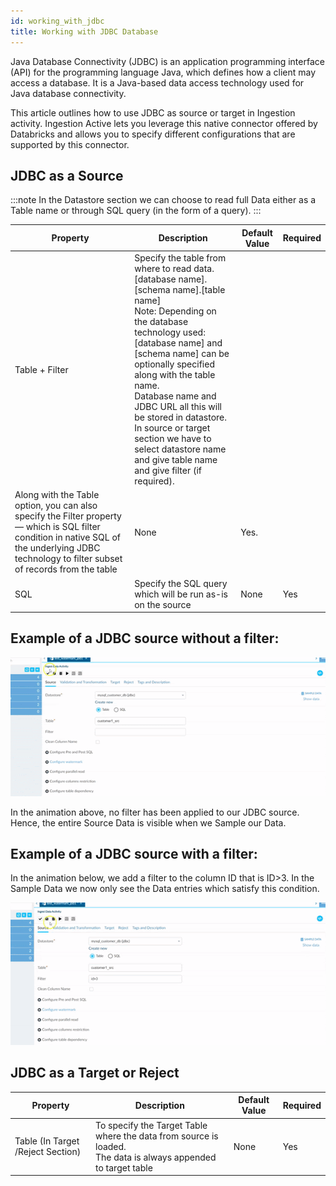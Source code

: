 ```yaml
---
id: working_with_jdbc
title: Working with JDBC Database
---
```


Java Database Connectivity (JDBC) is an application programming interface (API) for the programming language Java, which defines how a client may access a database. It is a Java-based data access technology used for Java database connectivity.

This article outlines how to use JDBC as source or target in Ingestion activity. Ingestion Active lets you leverage this native connector offered by Databricks and allows you to specify different configurations that are supported by this connector. 

## JDBC as a Source

:::note
In the Datastore section we can choose to read full Data either as a Table name or through SQL query (in the form of a query).
:::

|Property|Description|Default Value|Required|
|--- |--- |--- |--- |
|Table + Filter|Specify the table from where to read data.<br/>[database name].[schema name].[table name]<br/>Note: Depending on the database technology used: [database name] and [schema name] can be optionally specified along with the table name. <br/>Database name and JDBC URL all this will be stored in datastore.<br/> In source or target section we have to select datastore name and give table name and give filter (if required). 
Along with the Table option, you can also specify the Filter property — which is SQL filter condition in native SQL of the underlying JDBC technology to filter subset of records from the table|None|Yes.|
|SQL|Specify the SQL query which will be run as-is on the source|None|Yes|



## Example of a JDBC source without a filter:

![image alt text](/img/docs/how-to-guides/ingest_data/jdbc1.gif)

In the animation above, no filter has been applied to our JDBC source. Hence, the entire Source Data is visible when we Sample our Data.

## Example of a JDBC source with a filter:

In the animation below, we add a filter to the column ID that is ID>3. In the Sample Data we now only see the Data entries which satisfy this condition. 

![image alt text](/img/docs/how-to-guides/ingest_data/jdbc2.gif)

## JDBC as a Target or Reject

|Property|Description|Default Value|Required|
|--- |--- |--- |--- |
|Table (In Target /Reject Section)|To specify the Target Table where the data from source is loaded.<br/> The data is always appended to target table|None|Yes|


 

